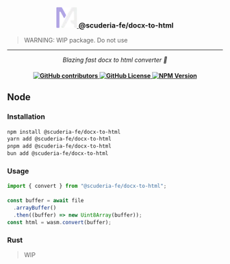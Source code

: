 <h3 align="center">
    <a href="https://scuderia-fe.github.io/docx-to-html">
      <img src="./.github/assets/logo.webp">
    </a>
    @scuderia-fe/docx-to-html
</h3>

> WARNING: WIP package. Do not use

<hr />

<p align="center">
  <i align="center">Blazing fast docx to html converter 🚀</i>
</p>

<h4 align="center">
  <a href="https://github.com/scuderia-fe/docx-to-html/graphs/contributors">
   <img alt="GitHub contributors" src="https://img.shields.io/github/contributors-anon/scuderia-fe/docx-to-html">
  </a>
  <a href="https://opensource.org/licenses/MIT">
    <img alt="GitHub License" src="https://img.shields.io/github/license/scuderia-fe/docx-to-html">
  </a>
  <a href="https://www.npmjs.com/package/@scuderia-fe/docx-to-html">
    <img alt="NPM Version" src="https://img.shields.io/npm/v/%40scuderia-fe%2Fdocx-to-html">
  </a>
  <br>
</h4>

## Node

### Installation

```bash
npm install @scuderia-fe/docx-to-html
yarn add @scuderia-fe/docx-to-html
pnpm add @scuderia-fe/docx-to-html
bun add @scuderia-fe/docx-to-html
```

### Usage

```ts
import { convert } from "@scuderia-fe/docx-to-html";

const buffer = await file
  .arrayBuffer()
  .then((buffer) => new Uint8Array(buffer));
const html = wasm.convert(buffer);
```

### Rust

> WIP
